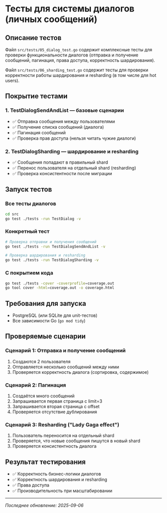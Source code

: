 # Тесты для системы диалогов (личных сообщений)

## Описание тестов

Файл `src/tests/05_dialog_test.go` содержит комплексные тесты для проверки функциональности диалогов (отправка и получение сообщений, пагинация, права доступа, корректность шардирования).

Файл `src/tests/06_sharding_test.go` содержит тесты для проверки корректности работы шардирования и resharding (в том числе для hot users).

## Покрытие тестами

### 1. TestDialogSendAndList — базовые сценарии
- ✅ Отправка сообщения между пользователями
- ✅ Получение списка сообщений (диалога)
- ✅ Пагинация сообщений
- ✅ Проверка прав доступа (нельзя читать чужие диалоги)

### 2. TestDialogSharding — шардирование и resharding
- ✅ Сообщения попадают в правильный shard
- ✅ Перенос пользователя на отдельный shard (resharding)
- ✅ Проверка консистентности после миграции

## Запуск тестов

### Все тесты диалогов
```bash
cd src
go test ./tests -run TestDialog -v
```

### Конкретный тест
```bash
# Проверка отправки и получения сообщений
go test ./tests -run TestDialogSendAndList -v

# Проверка шардирования и resharding
go test ./tests -run TestDialogSharding -v
```

### С покрытием кода
```bash
go test ./tests -cover -coverprofile=coverage.out
go tool cover -html=coverage.out -o coverage.html
```

## Требования для запуска
- PostgreSQL (или SQLite для unit-тестов)
- Все зависимости Go (`go mod tidy`)

## Проверяемые сценарии

### Сценарий 1: Отправка и получение сообщений
1. Создаются 2 пользователя
2. Отправляется несколько сообщений между ними
3. Проверяется корректность диалога (сортировка, содержимое)

### Сценарий 2: Пагинация
1. Создаётся много сообщений
2. Запрашивается первая страница с limit=3
3. Запрашивается вторая страница с offset
4. Проверяется отсутствие дублирования

### Сценарий 3: Resharding ("Lady Gaga effect")
1. Пользователь переносится на отдельный shard
2. Проверяется, что новые сообщения пишутся в новый shard
3. Проверяется консистентность диалога

## Результат тестирования
- ✅ Корректность бизнес-логики диалогов
- ✅ Корректность шардирования и resharding
- ✅ Права доступа
- ✅ Производительность при масштабировании

---

*Последнее обновление: 2025-09-06*
